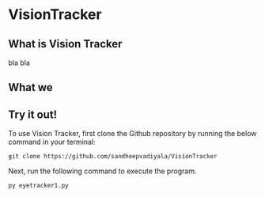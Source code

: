 # VisionTracker

## What is Vision Tracker
bla bla

## What we

## Try it out!
To use Vision Tracker, first clone the Github repository by running the below command in your terminal:
```
git clone https://github.com/sandheepvadiyala/VisionTracker
```
Next, run the following command to execute the program.
```
py eyetracker1.py
```
